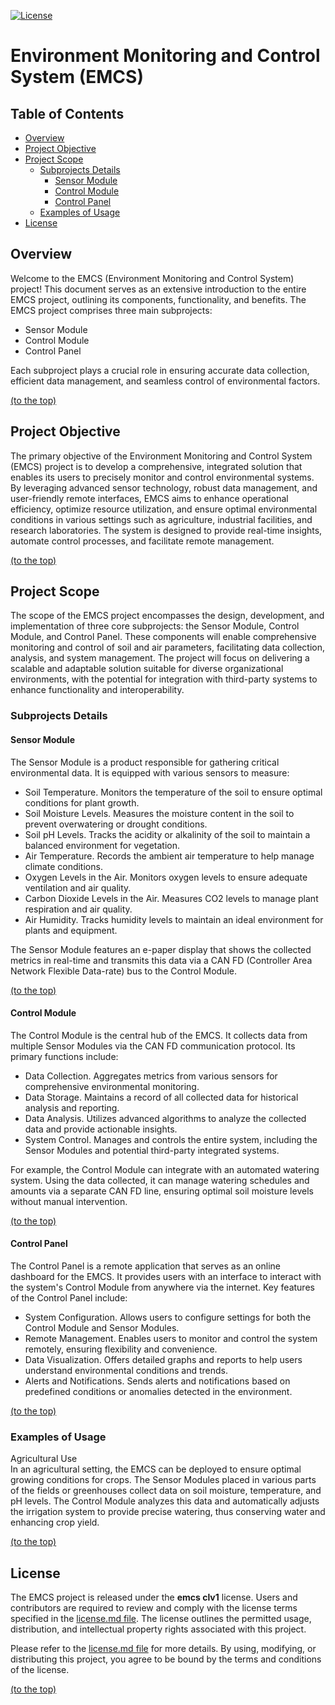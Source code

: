 
[![License](https://img.shields.io/badge/license-emcs_clv1-brightgreen.svg?style=for-the-badge)](./license.md)

# Environment Monitoring and Control System (EMCS)

## Table of Contents
- [Overview](#overview)
- [Project Objective](#project-objective)
- [Project Scope](#project-scope)
	- [Subprojects Details](#subprojects-details)
		- [Sensor Module](#sensor-module)
		- [Control Module](#control-module)
		- [Control Panel](#control-panel)
	- [Examples of Usage](#examples-of-usage)
- [License](#license)


## Overview
Welcome to the EMCS (Environment Monitoring and Control System) project! This document serves as an extensive introduction to the entire EMCS project, outlining its components, functionality, and benefits. The EMCS project comprises three main subprojects:
- Sensor Module
- Control Module
- Control Panel

Each subproject plays a crucial role in ensuring accurate data collection, efficient data management, and seamless control of environmental factors.

[(to the top)](#environment-monitoring-and-control-system-emcs)


## Project Objective
The primary objective of the Environment Monitoring and Control System (EMCS) project is to develop a comprehensive, integrated solution that enables its users to precisely monitor and control environmental systems. By leveraging advanced sensor technology, robust data management, and user-friendly remote interfaces, EMCS aims to enhance operational efficiency, optimize resource utilization, and ensure optimal environmental conditions in various settings such as agriculture, industrial facilities, and research laboratories. The system is designed to provide real-time insights, automate control processes, and facilitate remote management.

[(to the top)](#environment-monitoring-and-control-system-emcs)


## Project Scope
The scope of the EMCS project encompasses the design, development, and implementation of three core subprojects: the Sensor Module, Control Module, and Control Panel. These components will enable comprehensive monitoring and control of soil and air parameters, facilitating data collection, analysis, and system management.
The project will focus on delivering a scalable and adaptable solution suitable for diverse organizational environments, with the potential for integration with third-party systems to enhance functionality and interoperability.


### Subprojects Details
#### Sensor Module
The Sensor Module is a product responsible for gathering critical environmental data. It is equipped with various sensors to measure:
- Soil Temperature. Monitors the temperature of the soil to ensure optimal conditions for plant growth.
- Soil Moisture Levels. Measures the moisture content in the soil to prevent overwatering or drought conditions.
- Soil pH Levels. Tracks the acidity or alkalinity of the soil to maintain a balanced environment for vegetation.
- Air Temperature. Records the ambient air temperature to help manage climate conditions.
- Oxygen Levels in the Air. Monitors oxygen levels to ensure adequate ventilation and air quality.
- Carbon Dioxide Levels in the Air. Measures CO2 levels to manage plant respiration and air quality.
- Air Humidity. Tracks humidity levels to maintain an ideal environment for plants and equipment.

The Sensor Module features an e-paper display that shows the collected metrics in real-time and transmits this data via a CAN FD (Controller Area Network Flexible Data-rate) bus to the Control Module.

[(to the top)](#environment-monitoring-and-control-system-emcs)

#### Control Module
The Control Module is the central hub of the EMCS. It collects data from multiple Sensor Modules via the CAN FD communication protocol. Its primary functions include:
- Data Collection. Aggregates metrics from various sensors for comprehensive environmental monitoring.
- Data Storage. Maintains a record of all collected data for historical analysis and reporting.
- Data Analysis. Utilizes advanced algorithms to analyze the collected data and provide actionable insights.
- System Control. Manages and controls the entire system, including the Sensor Modules and potential third-party integrated systems.

For example, the Control Module can integrate with an automated watering system. Using the data collected, it can manage watering schedules and amounts via a separate CAN FD line, ensuring optimal soil moisture levels without manual intervention.

[(to the top)](#environment-monitoring-and-control-system-emcs)

#### Control Panel
The Control Panel is a remote application that serves as an online dashboard for the EMCS. It provides users with an interface to interact with the system's Control Module from anywhere via the internet. Key features of the Control Panel include:
- System Configuration. Allows users to configure settings for both the Control Module and Sensor Modules.
- Remote Management. Enables users to monitor and control the system remotely, ensuring flexibility and convenience.
- Data Visualization. Offers detailed graphs and reports to help users understand environmental conditions and trends.
- Alerts and Notifications. Sends alerts and notifications based on predefined conditions or anomalies detected in the environment.

[(to the top)](#environment-monitoring-and-control-system-emcs)


### Examples of Usage
Agricultural Use<br>
In an agricultural setting, the EMCS can be deployed to ensure optimal growing conditions for crops. The Sensor Modules placed in various parts of the fields or greenhouses collect data on soil moisture, temperature, and pH levels. The Control Module analyzes this data and automatically adjusts the irrigation system to provide precise watering, thus conserving water and enhancing crop yield.

[(to the top)](#environment-monitoring-and-control-system-emcs)


## License
The EMCS project is released under the **emcs clv1** license. Users and contributors are required to review and comply with the license terms specified in the [license.md file](./license.md). The license outlines the permitted usage, distribution, and intellectual property rights associated with this project.

Please refer to the [license.md file](./license.md) for more details. By using, modifying, or distributing this project, you agree to be bound by the terms and conditions of the license.

[(to the top)](#environment-monitoring-and-control-system-emcs)
